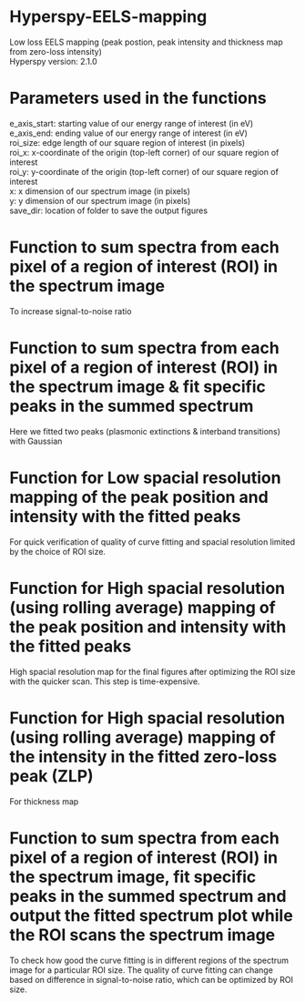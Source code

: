 # Hyperspy-EELS-mapping
Low loss EELS mapping (peak postion, peak intensity and thickness map from zero-loss intensity)  
Hyperspy version: 2.1.0

# Parameters used in the functions
e_axis_start: starting value of our energy range of interest (in eV)  
e_axis_end: ending value of our energy range of interest (in eV)  
roi_size: edge length of our square region of interest (in pixels)  
roi_x: x-coordinate of the origin (top-left corner) of our square region of interest  
roi_y: y-coordinate of the origin (top-left corner) of our square region of interest  
x: x dimension of our spectrum image (in pixels)  
y: y dimension of our spectrum image (in pixels)  
save_dir: location of folder to save the output figures

# Function to sum spectra from each pixel of a region of interest (ROI) in the spectrum image 
To increase signal-to-noise ratio

# Function to sum spectra from each pixel of a region of interest (ROI) in the spectrum image & fit specific peaks in the summed spectrum #
Here we fitted two peaks (plasmonic extinctions & interband transitions) with Gaussian

# Function for Low spacial resolution mapping of the peak position and intensity with the fitted peaks
For quick verification of quality of curve fitting and spacial resolution limited by the choice of ROI size.

# Function for High spacial resolution (using rolling average) mapping of the peak position and intensity with the fitted peaks
High spacial resolution map for the final figures after optimizing the ROI size with the quicker scan. This step is time-expensive.

# Function for High spacial resolution (using rolling average) mapping of the intensity in the fitted zero-loss peak (ZLP)
For thickness map

# Function to sum spectra from each pixel of a region of interest (ROI) in the spectrum image, fit specific peaks in the summed spectrum and output the fitted spectrum plot while the ROI scans the spectrum image
To check how good the curve fitting is in different regions of the spectrum image for a particular ROI size. The quality of curve fitting can change based on difference in signal-to-noise ratio, which can be optimized by ROI size.
